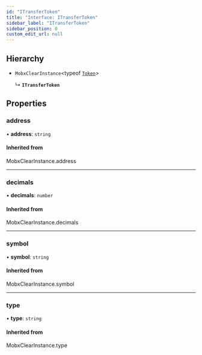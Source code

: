 ```yaml
---
id: "ITransferToken"
title: "Interface: ITransferToken"
sidebar_label: "ITransferToken"
sidebar_position: 0
custom_edit_url: null
---
```


## Hierarchy

- `MobxClearInstance`<typeof [`Token`](../modules.md#token)\>

  ↳ **`ITransferToken`**

## Properties

### address

• **address**: `string`

#### Inherited from

MobxClearInstance.address

___

### decimals

• **decimals**: `number`

#### Inherited from

MobxClearInstance.decimals

___

### symbol

• **symbol**: `string`

#### Inherited from

MobxClearInstance.symbol

___

### type

• **type**: `string`

#### Inherited from

MobxClearInstance.type
